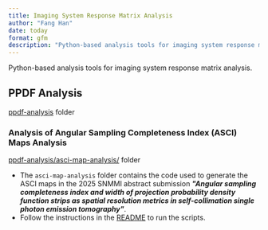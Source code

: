 ```yaml
---
title: Imaging System Response Matrix Analysis
author: "Fang Han"
date: today
format: gfm
description: "Python-based analysis tools for imaging system response matrix analysis."
---
```


Python-based analysis tools for imaging system response matrix analysis.

## PPDF Analysis

[ppdf-analysis](ppdf-analysis) folder

### Analysis of Angular Sampling Completeness Index (ASCI) Maps Analysis

[ppdf-analysis/asci-map-analysis/](ppdf-analysis/asci-map-analysis/) folder

- The `asci-map-analysis` folder contains the code used to generate the ASCI maps in the 2025 SNMMI abstract submission **_"Angular sampling completeness index and width of projection probability density function strips as spatial resolution metrics in self-collimation single photon emission tomography"_**.
- Follow the instructions in the [README](ppdf-analysis/asci-map-analysis/README.md) to run the scripts.

